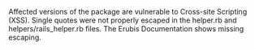 Affected versions of the package are vulnerable to Cross-site Scripting (XSS). Single quotes were not properly escaped in the helper.rb and helpers/rails_helper.rb files. The Erubis Documentation shows missing escaping.